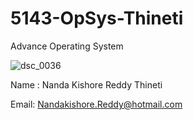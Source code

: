 # 5143-OpSys-Thineti
Advance Operating System

![dsc_0036](https://cloud.githubusercontent.com/assets/16827760/12498445/2805389e-c068-11e5-8504-8d81f5c388ae.JPG)



Name : Nanda Kishore Reddy Thineti



Email: Nandakishore.Reddy@hotmail.com

